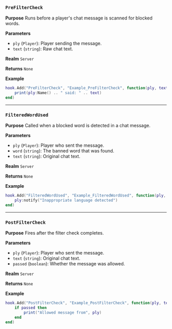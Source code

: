### `PreFilterCheck`

**Purpose**
Runs before a player's chat message is scanned for blocked words.

**Parameters**

* `ply` (`Player`): Player sending the message.
* `text` (`string`): Raw chat text.

**Realm**
`Server`

**Returns**
`None`

**Example**

```lua
hook.Add("PreFilterCheck", "Example_PreFilterCheck", function(ply, text)
    print(ply:Name() .. " said: " .. text)
end)
```

---

### `FilteredWordUsed`

**Purpose**
Called when a blocked word is detected in a chat message.

**Parameters**

* `ply` (`Player`): Player who sent the message.
* `word` (`string`): The banned word that was found.
* `text` (`string`): Original chat text.

**Realm**
`Server`

**Returns**
`None`

**Example**

```lua
hook.Add("FilteredWordUsed", "Example_FilteredWordUsed", function(ply, word, text)
    ply:notify("Inappropriate language detected")
end)
```

---

### `PostFilterCheck`

**Purpose**
Fires after the filter check completes.

**Parameters**

* `ply` (`Player`): Player who sent the message.
* `text` (`string`): Original chat text.
* `passed` (`boolean`): Whether the message was allowed.

**Realm**
`Server`

**Returns**
`None`

**Example**

```lua
hook.Add("PostFilterCheck", "Example_PostFilterCheck", function(ply, text, passed)
    if passed then
        print("Allowed message from", ply)
    end
end)
```

